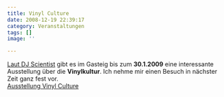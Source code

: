 ```yaml
---
title: Vinyl Culture
date: 2008-12-19 22:39:17
category: Veranstaltungen
tags: []
image: ''

---
```


[Laut DJ Scientist](http://www.the-groundzero.com/2008/12/19/vinyl-culture-ausstellung-zur-schallplattenkultur/) gibt es im Gasteig bis zum **30.1.2009** eine interessante Ausstellung über die **Vinylkultur**. Ich nehme mir einen Besuch in nächster Zeit ganz fest vor.  
[Ausstellung Vinyl Culture](http://www.gasteig.de/session:BD170E7FB447EA99F1D4494B07397F64/de/besucher/Ausstellungen/aktuell/VinylCulture.html)

